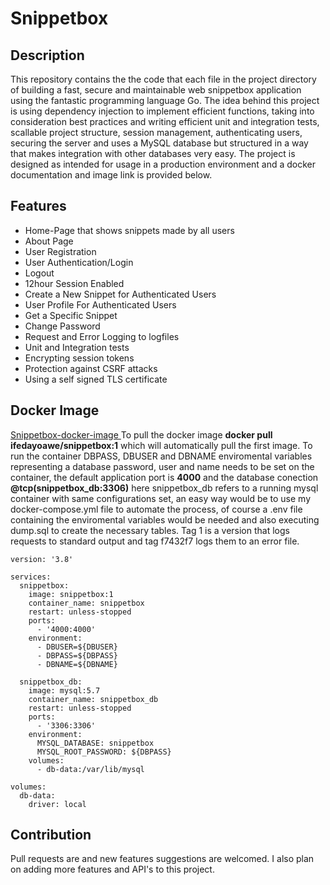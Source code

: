 # Snippetbox

## Description
This repository contains the the code that each file in the project directory of building a fast, secure and maintainable web snippetbox application using the fantastic programming language Go. The idea behind this project is using dependency injection to implement efficient functions, taking into consideration best practices and writing efficient unit and integration tests, scallable project structure, session management, authenticating users, securing the server and uses a MySQL database but structured in a way that makes integration with other databases very easy. The project is designed as intended for usage in a production environment and a docker documentation and image link is provided below.


## Features
* Home-Page that shows snippets made by all users
* About Page
* User Registration
* User Authentication/Login
* Logout
* 12hour Session Enabled
* Create a New Snippet for Authenticated Users
* User Profile For Authenticated Users
* Get a Specific Snippet 
* Change Password
* Request and Error Logging to logfiles
* Unit and Integration tests
* Encrypting session tokens
* Protection against CSRF attacks
* Using a self signed TLS certificate

## Docker Image
 <a href="https://hub.docker.com/r/ifedayoawe/snippetbox" target="_blank"> Snippetbox-docker-image </a>
To pull the docker image **docker pull ifedayoawe/snippetbox:1** which will automatically pull the first image.
To run the container DBPASS, DBUSER and DBNAME enviromental variables representing a database password, user and name needs to be set on the container, the default application port is **4000** and the database conection **@tcp(snippetbox_db:3306)** here snippetbox_db refers to a running mysql container with same configurations set, an easy way would be to use my docker-compose.yml file to automate the process, of course a .env file containing the enviromental variables would be needed and also executing dump.sql to create the necessary tables.
Tag 1 is a version that logs requests to standard output and tag f7432f7 logs them to an error file.


```
version: '3.8'

services:
  snippetbox:
    image: snippetbox:1
    container_name: snippetbox
    restart: unless-stopped
    ports: 
      - '4000:4000'
    environment:
      - DBUSER=${DBUSER}
      - DBPASS=${DBPASS}
      - DBNAME=${DBNAME}

  snippetbox_db:
    image: mysql:5.7
    container_name: snippetbox_db
    restart: unless-stopped
    ports: 
      - '3306:3306'
    environment:
      MYSQL_DATABASE: snippetbox
      MYSQL_ROOT_PASSWORD: ${DBPASS}
    volumes: 
      - db-data:/var/lib/mysql

volumes: 
  db-data:
    driver: local
```

## Contribution
Pull requests are and new features suggestions are welcomed.
I also plan on adding more features and API's to this project.